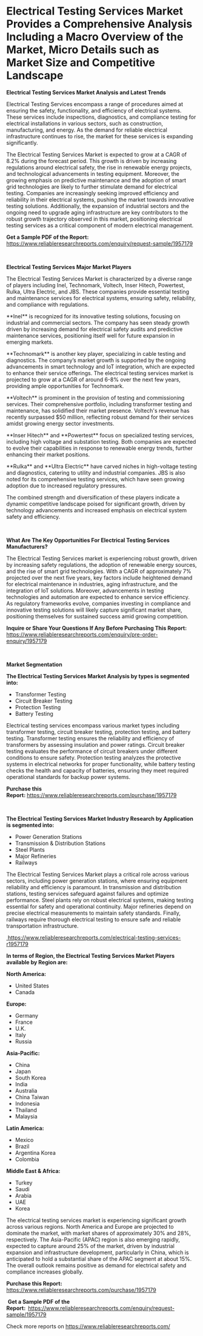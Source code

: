 <p><h1>Electrical Testing Services Market Provides a Comprehensive Analysis Including a Macro Overview of the Market, Micro Details such as Market Size and Competitive Landscape</h1></p><p><strong>Electrical Testing Services Market Analysis and Latest Trends</strong></p>
<p><p>Electrical Testing Services encompass a range of procedures aimed at ensuring the safety, functionality, and efficiency of electrical systems. These services include inspections, diagnostics, and compliance testing for electrical installations in various sectors, such as construction, manufacturing, and energy. As the demand for reliable electrical infrastructure continues to rise, the market for these services is expanding significantly.</p><p>The Electrical Testing Services Market is expected to grow at a CAGR of 8.2% during the forecast period. This growth is driven by increasing regulations around electrical safety, the rise in renewable energy projects, and technological advancements in testing equipment. Moreover, the growing emphasis on predictive maintenance and the adoption of smart grid technologies are likely to further stimulate demand for electrical testing. Companies are increasingly seeking improved efficiency and reliability in their electrical systems, pushing the market towards innovative testing solutions. Additionally, the expansion of industrial sectors and the ongoing need to upgrade aging infrastructure are key contributors to the robust growth trajectory observed in this market, positioning electrical testing services as a critical component of modern electrical management.</p></p>
<p><strong>Get a Sample PDF of the Report:&nbsp;</strong> <a href="https://www.reliableresearchreports.com/enquiry/request-sample/1957179?utm_campaign=2104&utm_medium=2&utm_source=Github&utm_content=ia&utm_term=11022025&utm_id=electrical-testing-services">https://www.reliableresearchreports.com/enquiry/request-sample/1957179</a></p>
<p>&nbsp;</p>
<p><strong>Electrical Testing Services Major Market Players</strong></p>
<p><p>The Electrical Testing Services Market is characterized by a diverse range of players including Inel, Technomark, Voltech, Inser Hitech, Powertest, Rulka, Ultra Electric, and JBS. These companies provide essential testing and maintenance services for electrical systems, ensuring safety, reliability, and compliance with regulations.</p><p>**Inel** is recognized for its innovative testing solutions, focusing on industrial and commercial sectors. The company has seen steady growth driven by increasing demand for electrical safety audits and predictive maintenance services, positioning itself well for future expansion in emerging markets.</p><p>**Technomark** is another key player, specializing in cable testing and diagnostics. The company’s market growth is supported by the ongoing advancements in smart technology and IoT integration, which are expected to enhance their service offerings. The electrical testing services market is projected to grow at a CAGR of around 6-8% over the next few years, providing ample opportunities for Technomark.</p><p>**Voltech** is prominent in the provision of testing and commissioning services. Their comprehensive portfolio, including transformer testing and maintenance, has solidified their market presence. Voltech's revenue has recently surpassed $50 million, reflecting robust demand for their services amidst growing energy sector investments.</p><p>**Inser Hitech** and **Powertest** focus on specialized testing services, including high voltage and substation testing. Both companies are expected to evolve their capabilities in response to renewable energy trends, further enhancing their market positions.</p><p>**Rulka** and **Ultra Electric** have carved niches in high-voltage testing and diagnostics, catering to utility and industrial companies. JBS is also noted for its comprehensive testing services, which have seen growing adoption due to increased regulatory pressures.</p><p>The combined strength and diversification of these players indicate a dynamic competitive landscape poised for significant growth, driven by technology advancements and increased emphasis on electrical system safety and efficiency.</p></p>
<p>&nbsp;</p>
<p><strong>What Are The Key Opportunities For Electrical Testing Services Manufacturers?</strong></p>
<p><p>The Electrical Testing Services market is experiencing robust growth, driven by increasing safety regulations, the adoption of renewable energy sources, and the rise of smart grid technologies. With a CAGR of approximately 7% projected over the next five years, key factors include heightened demand for electrical maintenance in industries, aging infrastructure, and the integration of IoT solutions. Moreover, advancements in testing technologies and automation are expected to enhance service efficiency. As regulatory frameworks evolve, companies investing in compliance and innovative testing solutions will likely capture significant market share, positioning themselves for sustained success amid growing competition.</p></p>
<p><strong>Inquire or Share Your Questions If Any Before Purchasing This Report:</strong> <a href="https://www.reliableresearchreports.com/enquiry/pre-order-enquiry/1957179?utm_campaign=2104&utm_medium=2&utm_source=Github&utm_content=ia&utm_term=11022025&utm_id=electrical-testing-services">https://www.reliableresearchreports.com/enquiry/pre-order-enquiry/1957179</a></p>
<p>&nbsp;</p>
<p><strong>Market Segmentation</strong></p>
<p><strong>The Electrical Testing Services Market Analysis by types is segmented into:</strong></p>
<p><ul><li>Transformer Testing</li><li>Circuit Breaker Testing</li><li>Protection Testing</li><li>Battery Testing</li></ul></p>
<p><p>Electrical testing services encompass various market types including transformer testing, circuit breaker testing, protection testing, and battery testing. Transformer testing ensures the reliability and efficiency of transformers by assessing insulation and power ratings. Circuit breaker testing evaluates the performance of circuit breakers under different conditions to ensure safety. Protection testing analyzes the protective systems in electrical networks for proper functionality, while battery testing checks the health and capacity of batteries, ensuring they meet required operational standards for backup power systems.</p></p>
<p><strong>Purchase this Report:&nbsp;</strong><a href="https://www.reliableresearchreports.com/purchase/1957179?utm_campaign=2104&utm_medium=2&utm_source=Github&utm_content=ia&utm_term=11022025&utm_id=electrical-testing-services">https://www.reliableresearchreports.com/purchase/1957179</a></p>
<p>&nbsp;</p>
<p><strong>The Electrical Testing Services Market Industry Research by Application is segmented into:</strong></p>
<p><ul><li>Power Generation Stations</li><li>Transmission & Distribution Stations</li><li>Steel Plants</li><li>Major Refineries</li><li>Railways</li></ul></p>
<p><p>The Electrical Testing Services Market plays a critical role across various sectors, including power generation stations, where ensuring equipment reliability and efficiency is paramount. In transmission and distribution stations, testing services safeguard against failures and optimize performance. Steel plants rely on robust electrical systems, making testing essential for safety and operational continuity. Major refineries depend on precise electrical measurements to maintain safety standards. Finally, railways require thorough electrical testing to ensure safe and reliable transportation infrastructure.</p></p>
<p><a href="https://www.reliableresearchreports.com/electrical-testing-services-r1957179?utm_campaign=2104&utm_medium=2&utm_source=Github&utm_content=ia&utm_term=11022025&utm_id=electrical-testing-services">&nbsp;https://www.reliableresearchreports.com/electrical-testing-services-r1957179</a></p>
<p><strong>In terms of Region, the Electrical Testing Services Market Players available by Region are:</strong></p>
<p>
    <p> <strong> North America: </strong>
        <ul>
            <li>United States</li>
            <li>Canada</li>
        </ul>
        </p> 
    <p> <strong> Europe: </strong>
        <ul>
            <li>Germany</li>
            <li>France</li>
            <li>U.K.</li>
            <li>Italy</li>
            <li>Russia</li>
        </ul>
        </p> 
    <p> <strong> Asia-Pacific: </strong>
        <ul>
            <li>China</li>
            <li>Japan</li>
            <li>South Korea</li>
            <li>India</li>
            <li>Australia</li>
            <li>China Taiwan</li>
            <li>Indonesia</li>
            <li>Thailand</li>
            <li>Malaysia</li>
        </ul>
        </p> 
    <p> <strong> Latin America: </strong>
        <ul>
            <li>Mexico</li>
            <li>Brazil</li>
            <li>Argentina Korea</li>
            <li>Colombia</li>
        </ul>
        </p> 
    <p> <strong> Middle East & Africa: </strong>
        <ul>
            <li>Turkey</li>
            <li>Saudi</li>
            <li>Arabia</li>
            <li>UAE</li>
            <li>Korea</li>
        </ul>
    </p>
    </p>
<p><p>The electrical testing services market is experiencing significant growth across various regions. North America and Europe are projected to dominate the market, with market shares of approximately 30% and 28%, respectively. The Asia-Pacific (APAC) region is also emerging rapidly, expected to capture around 25% of the market, driven by industrial expansion and infrastructure development, particularly in China, which is anticipated to hold a substantial share of the APAC segment at about 15%. The overall outlook remains positive as demand for electrical safety and compliance increases globally.</p></p>
<p><strong>Purchase this Report: </strong><a href="https://www.reliableresearchreports.com/purchase/1957179?utm_campaign=2104&utm_medium=2&utm_source=Github&utm_content=ia&utm_term=11022025&utm_id=electrical-testing-services">https://www.reliableresearchreports.com/purchase/1957179</a></p>
<p>&nbsp;<strong>Get a Sample PDF of the Report:&nbsp;&nbsp;</strong><a href="https://www.reliableresearchreports.com/enquiry/request-sample/1957179?utm_campaign=2104&utm_medium=2&utm_source=Github&utm_content=ia&utm_term=11022025&utm_id=electrical-testing-services">https://www.reliableresearchreports.com/enquiry/request-sample/1957179</a></p>
<p><strong></strong></p>
<p>Check more reports on <a href="https://www.reliableresearchreports.com/?utm_campaign=2104&utm_medium=2&utm_source=Github&utm_content=ia&utm_term=11022025&utm_id=electrical-testing-services">https://www.reliableresearchreports.com/</a></p>